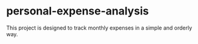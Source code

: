 # personal-expense-analysis
This project is designed to track monthly expenses in a simple and orderly way.
